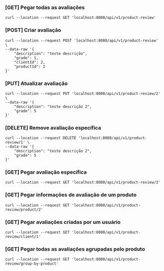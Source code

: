 ### [GET] Pegar todas as avaliações
```
curl --location --request GET 'localhost:8080/api/v1/product-review'
```

### [POST] Criar avaliação
```
curl --location --request POST 'localhost:8080/api/v1/product-review' \
--data-raw '{
    "description": "teste descrição",
    "grade": 1,
    "clientId": 2,
    "productId": 2
}'
```

### [PUT] Atualizar avaliação
```
curl --location --request PUT 'localhost:8080/api/v1/product-review/2' \
--data-raw '{
    "description": "teste descrição 2",
    "grade": 5
}'
```

### [DELETE] Remove avaliação específica
```
curl --location --request DELETE 'localhost:8080/api/v1/product-review/1' \
--data-raw '{
    "description": "teste descrição 2",
    "grade": 5
}'
```

### [GET] Pegar avaliação específica
```
curl --location --request GET 'localhost:8080/api/v1/product-review/3'
```

### [GET] Pegar informações de avaliação de um produto
```
curl --location --request GET 'localhost:8080/api/v1/product-review/product/2'
```

### [GET] Pegar avaliações criadas por um usuário
```
curl --location --request GET 'localhost:8080/api/v1/product-review/client/1'
```

### [GET] Pegar todas as avaliações agrupadas pelo produto
```
curl --location --request GET 'localhost:8080/api/v1/product-review/group-by-product'
```